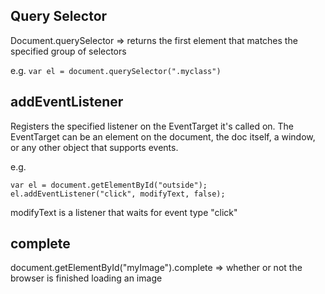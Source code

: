 ## Query Selector

Document.querySelector => returns the first element that matches the specified group of selectors

e.g.
`var el = document.querySelector(".myclass")`

## addEventListener

Registers the specified listener on the EventTarget it's called on. The EventTarget can be an element on the document, the doc itself, a window, or any other object that supports events.

e.g.
```
var el = document.getElementById("outside");
el.addEventListener("click", modifyText, false);
```

modifyText is a listener that waits for event type "click"

## complete

document.getElementById("myImage").complete => whether or not the browser is finished loading an image
